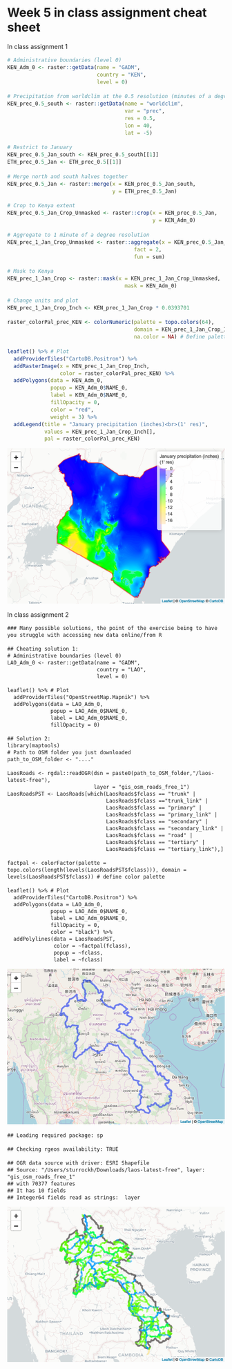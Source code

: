 Week 5 in class assignment cheat sheet
================

In class assignment 1

``` r
# Administrative boundaries (level 0)
KEN_Adm_0 <- raster::getData(name = "GADM",
                             country = "KEN",
                             level = 0)

# Precipitation from worldclim at the 0.5 resolution (minutes of a degree)... South half of Kenya
KEN_prec_0.5_south <- raster::getData(name = "worldclim",
                                      var = "prec",
                                      res = 0.5,
                                      lon = 40,
                                      lat = -5)

# Restrict to January
KEN_prec_0.5_Jan_south <- KEN_prec_0.5_south[[1]]
ETH_prec_0.5_Jan <- ETH_prec_0.5[[1]]

# Merge north and south halves together
KEN_prec_0.5_Jan <- raster::merge(x = KEN_prec_0.5_Jan_south,
                                  y = ETH_prec_0.5_Jan)

# Crop to Kenya extent 
KEN_prec_0.5_Jan_Crop_Unmasked <- raster::crop(x = KEN_prec_0.5_Jan,
                                               y = KEN_Adm_0)

# Aggregate to 1 minute of a degree resolution
KEN_prec_1_Jan_Crop_Unmasked <- raster::aggregate(x = KEN_prec_0.5_Jan_Crop_Unmasked,
                                         fact = 2,
                                         fun = sum)

# Mask to Kenya
KEN_prec_1_Jan_Crop <- raster::mask(x = KEN_prec_1_Jan_Crop_Unmasked,
                                      mask = KEN_Adm_0)

# Change units and plot
KEN_prec_1_Jan_Crop_Inch <- KEN_prec_1_Jan_Crop * 0.0393701

raster_colorPal_prec_KEN <- colorNumeric(palette = topo.colors(64),
                                         domain = KEN_prec_1_Jan_Crop_Inch[],
                                         na.color = NA) # Define palette

leaflet() %>% # Plot
  addProviderTiles("CartoDB.Positron") %>%
  addRasterImage(x = KEN_prec_1_Jan_Crop_Inch,
                 color = raster_colorPal_prec_KEN) %>%
  addPolygons(data = KEN_Adm_0,
              popup = KEN_Adm_0$NAME_0,
              label = KEN_Adm_0$NAME_0,
              fillOpacity = 0,
              color = "red",
              weight = 3) %>%
  addLegend(title = "January precipitation (inches)<br>(1' res)",
            values = KEN_prec_1_Jan_Crop_Inch[],
            pal = raster_colorPal_prec_KEN)
```

![](https://raw.githubusercontent.com/HughSt/HughSt.github.io/master/_posts/Week_5_cheat_sheet_files/figure-gfm/unnamed-chunk-2-1.png)<!-- -->

In class assignment
    2

    ### Many possible solutions, the point of the exercise being to have you struggle with accessing new data online/from R
    
    ## Cheating solution 1:
    # Administrative boundaries (level 0)
    LAO_Adm_0 <- raster::getData(name = "GADM",
                                 country = "LAO",
                                 level = 0)
    
    leaflet() %>% # Plot
      addProviderTiles("OpenStreetMap.Mapnik") %>%
      addPolygons(data = LAO_Adm_0,
                  popup = LAO_Adm_0$NAME_0,
                  label = LAO_Adm_0$NAME_0,
                  fillOpacity = 0)

    ## Solution 2:
    library(maptools)
    # Path to OSM folder you just downloaded
    path_to_OSM_folder <- "...."
    
    LaosRoads <- rgdal::readOGR(dsn = paste0(path_to_OSM_folder,"/laos-latest-free"),
                                layer = "gis_osm_roads_free_1")
    LaosRoadsPST <- LaosRoads[which(LaosRoads$fclass == "trunk" |
                                    LaosRoads$fclass =="trunk_link" |
                                    LaosRoads$fclass == "primary" |
                                    LaosRoads$fclass == "primary_link" |
                                    LaosRoads$fclass == "secondary" |
                                    LaosRoads$fclass == "secondary_link" |
                                    LaosRoads$fclass == "road" |
                                    LaosRoads$fclass == "tertiary" |
                                    LaosRoads$fclass == "tertiary_link"),]
    
    factpal <- colorFactor(palette = topo.colors(length(levels(LaosRoadsPST$fclass))), domain = levels(LaosRoadsPST$fclass)) # define color palette
    
    leaflet() %>% # Plot
      addProviderTiles("CartoDB.Positron") %>%
      addPolygons(data = LAO_Adm_0,
                  popup = LAO_Adm_0$NAME_0,
                  label = LAO_Adm_0$NAME_0,
                  fillOpacity = 0,
                  color = "black") %>%
      addPolylines(data = LaosRoadsPST,
                   color = ~factpal(fclass),
                   popup = ~fclass,
                   label = ~fclass)

![](https://raw.githubusercontent.com/HughSt/HughSt.github.io/master/_posts/Week_5_cheat_sheet_files/figure-gfm/unnamed-chunk-3-1.png)<!-- -->

    ## Loading required package: sp

    ## Checking rgeos availability: TRUE

    ## OGR data source with driver: ESRI Shapefile 
    ## Source: "/Users/sturrockh/Downloads/laos-latest-free", layer: "gis_osm_roads_free_1"
    ## with 70377 features
    ## It has 10 fields
    ## Integer64 fields read as strings:  layer

![](https://raw.githubusercontent.com/HughSt/HughSt.github.io/master/_posts/Week_5_cheat_sheet_files/figure-gfm/unnamed-chunk-3-2.png)<!-- -->

